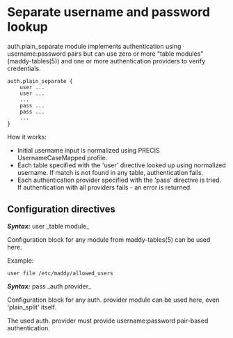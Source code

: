 # Separate username and password lookup

auth.plain\_separate module implements authentication using username:password pairs but can
use zero or more "table modules" (maddy-tables(5)) and one or more
authentication providers to verify credentials.

```
auth.plain_separate {
	user ...
	user ...
	...
	pass ...
	pass ...
	...
}
```

How it works:
- Initial username input is normalized using PRECIS UsernameCaseMapped profile.
- Each table specified with the 'user' directive looked up using normalized
  username. If match is not found in any table, authentication fails.
- Each authentication provider specified with the 'pass' directive is tried.
  If authentication with all providers fails - an error is returned.

## Configuration directives

***Syntax:*** user _table module\_

Configuration block for any module from maddy-tables(5) can be used here.

Example:
```
user file /etc/maddy/allowed_users
```

***Syntax:*** pass _auth provider\_

Configuration block for any auth. provider module can be used here, even
'plain\_split' itself.

The used auth. provider must provide username:password pair-based
authentication.
